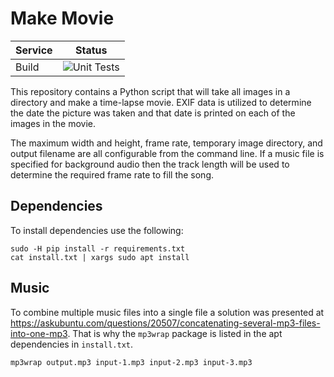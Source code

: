# Make Movie

| Service | Status |
| ------- | ------ |
| Build   | ![Unit Tests](https://github.com/tdenewiler/make_movie/workflows/Unit%20Tests/badge.svg) |

This repository contains a Python script that will take all images in a directory and make a time-lapse movie.
EXIF data is utilized to determine the date the picture was taken and that date is printed on each of the images in
the movie.

The maximum width and height, frame rate, temporary image directory, and output filename are all configurable from
the command line.
If a music file is specified for background audio then the track length will be used to determine the required frame
rate to fill the song.

## Dependencies

To install dependencies use the following:

```shell
sudo -H pip install -r requirements.txt
cat install.txt | xargs sudo apt install
```

## Music

To combine multiple music files into a single file a solution was presented at
<https://askubuntu.com/questions/20507/concatenating-several-mp3-files-into-one-mp3>.
That is why the `mp3wrap` package is listed in the apt dependencies in `install.txt`.

```shell
mp3wrap output.mp3 input-1.mp3 input-2.mp3 input-3.mp3
```

